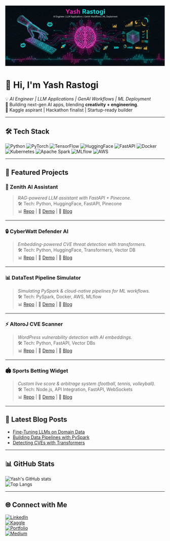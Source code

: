 <!--
**ysrastogi/ysrastogi** is a ✨ _special_ ✨ repository because its `README.md` (this file) appears on your GitHub profile.

Here are some ideas to get you started:

- 🔭 I’m currently working on ...
- 🌱 I’m currently learning ...
- 👯 I’m looking to collaborate on ...
- 🤔 I’m looking for help with ...
- 💬 Ask me about ...
- 📫 How to reach me: ...
- 😄 Pronouns: ...
- ⚡ Fun fact: ...
-->

![Banner](./github-banner.png)

# 👋 Hi, I'm Yash Rastogi  

💡 *AI Engineer | LLM Applications | GenAI Workflows | ML Deployment*  
🚀 Building next-gen AI apps, blending **creativity + engineering**.  
🎯 Kaggle aspirant | Hackathon finalist | Startup-ready builder  

---

## 🛠️ Tech Stack

![Python](https://img.shields.io/badge/Python-FFD43B?style=for-the-badge&logo=python&logoColor=blue)
![PyTorch](https://img.shields.io/badge/PyTorch-EE4C2C?style=for-the-badge&logo=pytorch&logoColor=white)
![TensorFlow](https://img.shields.io/badge/TensorFlow-FF6F00?style=for-the-badge&logo=tensorflow&logoColor=white)
![HuggingFace](https://img.shields.io/badge/HuggingFace-FECA1B?style=for-the-badge&logo=huggingface&logoColor=black)
![FastAPI](https://img.shields.io/badge/FastAPI-009688?style=for-the-badge&logo=fastapi&logoColor=white)
![Docker](https://img.shields.io/badge/Docker-2496ED?style=for-the-badge&logo=docker&logoColor=white)
![Kubernetes](https://img.shields.io/badge/Kubernetes-326CE5?style=for-the-badge&logo=kubernetes&logoColor=white)
![Apache Spark](https://img.shields.io/badge/Apache_Spark-E25A1C?style=for-the-badge&logo=apachespark&logoColor=white)
![MLflow](https://img.shields.io/badge/MLflow-0194E2?style=for-the-badge&logo=mlflow&logoColor=white)
![AWS](https://img.shields.io/badge/AWS-FF9900?style=for-the-badge&logo=amazonaws&logoColor=white)

---

## 🚀 Featured Projects  

### 🤖 Zenith AI Assistant  
> *RAG-powered LLM assistant with FastAPI + Pinecone.*  
🛠 Tech: Python, HuggingFace, FastAPI, Pinecone  
📊 [Repo](#) | 🎥 [Demo](#) | 📝 [Blog](#)  

---

### 🔒 CyberWatt Defender AI  
> *Embedding-powered CVE threat detection with transformers.*  
🛠 Tech: Python, HuggingFace, Transformers, Vector DB  
📊 [Repo](#) | 🎥 [Demo](#) | 📝 [Blog](#)  

---

### 📊 DataTest Pipeline Simulator  
> *Simulating PySpark & cloud-native pipelines for ML workflows.*  
🛠 Tech: PySpark, Docker, AWS, MLflow  
📊 [Repo](#) | 🎥 [Demo](#) | 📝 [Blog](#)  

---

### ⚡ AltoroJ CVE Scanner  
> *WordPress vulnerability detection with AI embeddings.*  
🛠 Tech: Python, FastAPI, Vector DBs  
📊 [Repo](#) | 🎥 [Demo](#) | 📝 [Blog](#)  

---

### 🏟️ Sports Betting Widget  
> *Custom live score & arbitrage system (football, tennis, volleyball).*  
🛠 Tech: Node.js, API Integration, FastAPI, WebSockets  
📊 [Repo](#) | 🎥 [Demo](#) | 📝 [Blog](#)  

---

## 📝 Latest Blog Posts  
<!-- GitHub Action can auto-update this section -->
- [Fine-Tuning LLMs on Domain Data](#)  
- [Building Data Pipelines with PySpark](#)  
- [Detecting CVEs with Transformers](#)  

---

## 📊 GitHub Stats  

![Yash's GitHub stats](https://github-readme-stats.vercel.app/api?username=yashrastogi&show_icons=true&theme=radical)  
![Top Langs](https://github-readme-stats.vercel.app/api/top-langs/?username=yashrastogi&layout=compact&theme=radical)  

---

## 🌐 Connect with Me  

[![LinkedIn](https://img.shields.io/badge/LinkedIn-0A66C2?style=for-the-badge&logo=linkedin&logoColor=white)](#)  
[![Kaggle](https://img.shields.io/badge/Kaggle-20BEFF?style=for-the-badge&logo=kaggle&logoColor=white)](#)  
[![Portfolio](https://img.shields.io/badge/Portfolio-FF6F61?style=for-the-badge&logo=About.me&logoColor=white)](#)  
[![Medium](https://img.shields.io/badge/Medium-000000?style=for-the-badge&logo=medium&logoColor=white)](#)  

